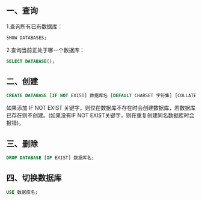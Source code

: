 ## 一、查询

1.查询所有已有数据库：

```sql
SHOW DATABASES;
```

2.查询当前正处于哪一个数据库：

```sql
SELECT DATABASE();
```

## 二、创建

```sql
CREATE DATABASE [IF NOT EXIST] 数据库名 [DEFAULT CHARSET 字符集] [COLLATE 排序规则]
```

如果添加 IF NOT EXIST 关键字，则仅在数据库不存在时会创建数据库，若数据库已存在则不创建。(如果没有IF NOT EXIST关键字，则在重复创建同名数据库时会报错)。



## 三、删除

```sql
DROP DATABASE [IF EXIST] 数据库名;
```



## 四、切换数据库

```sql
USE 数据库名;
```

